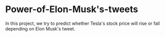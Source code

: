 # Power-of-Elon-Musk's-tweets
In this project, we try to predict whether Tesla's stock price will rise or fall depending on Elon Musk's tweet.
